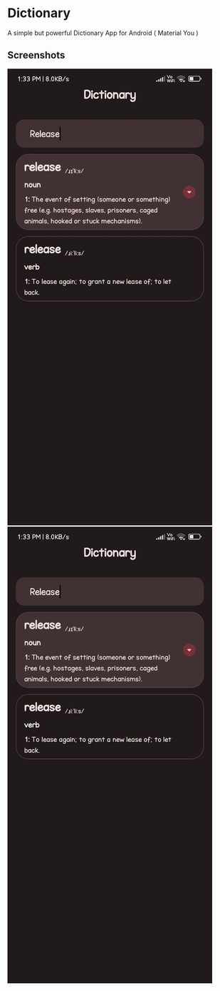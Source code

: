 # Dictionary
A simple but powerful Dictionary App for Android ( Material You )

## Screenshots
<img src=https://raw.githubusercontent.com/adhiraj-ranjan/Dictionary/main/img1.png>
<img src=https://raw.githubusercontent.com/adhiraj-ranjan/Dictionary/main/img1.png>
